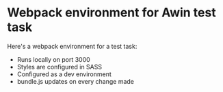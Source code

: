 # Webpack environment for Awin test task
Here's a webpack environment for a test task:

- Runs locally on port 3000
- Styles are configured in SASS
- Configured as a dev environment
- bundle.js updates on every change made
